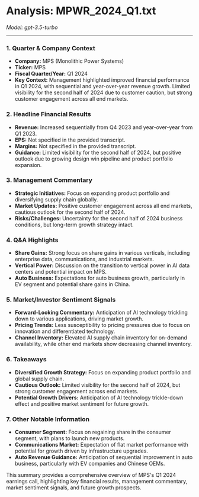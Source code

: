 # Analysis: MPWR_2024_Q1.txt

*Model: gpt-3.5-turbo*

---

### 1. Quarter & Company Context
- **Company:** MPS (Monolithic Power Systems)
- **Ticker:** MPS
- **Fiscal Quarter/Year:** Q1 2024
- **Key Context:** Management highlighted improved financial performance in Q1 2024, with sequential and year-over-year revenue growth. Limited visibility for the second half of 2024 due to customer caution, but strong customer engagement across all end markets.

### 2. Headline Financial Results
- **Revenue:** Increased sequentially from Q4 2023 and year-over-year from Q1 2023.
- **EPS:** Not specified in the provided transcript.
- **Margins:** Not specified in the provided transcript.
- **Guidance:** Limited visibility for the second half of 2024, but positive outlook due to growing design win pipeline and product portfolio expansion.

### 3. Management Commentary
- **Strategic Initiatives:** Focus on expanding product portfolio and diversifying supply chain globally.
- **Market Updates:** Positive customer engagement across all end markets, cautious outlook for the second half of 2024.
- **Risks/Challenges:** Uncertainty for the second half of 2024 business conditions, but long-term growth strategy intact.

### 4. Q&A Highlights
- **Share Gains:** Strong focus on share gains in various verticals, including enterprise data, communications, and industrial markets.
- **Vertical Power:** Discussion on the transition to vertical power in AI data centers and potential impact on MPS.
- **Auto Business:** Expectations for auto business growth, particularly in EV segment and potential share gains in China.

### 5. Market/Investor Sentiment Signals
- **Forward-Looking Commentary:** Anticipation of AI technology trickling down to various applications, driving market growth.
- **Pricing Trends:** Less susceptibility to pricing pressures due to focus on innovation and differentiated technology.
- **Channel Inventory:** Elevated AI supply chain inventory for on-demand availability, while other end markets show decreasing channel inventory.

### 6. Takeaways
- **Diversified Growth Strategy:** Focus on expanding product portfolio and global supply chain.
- **Cautious Outlook:** Limited visibility for the second half of 2024, but strong customer engagement across end markets.
- **Potential Growth Drivers:** Anticipation of AI technology trickle-down effect and positive market sentiment for future growth.

### 7. Other Notable Information
- **Consumer Segment:** Focus on regaining share in the consumer segment, with plans to launch new products.
- **Communications Market:** Expectation of flat market performance with potential for growth driven by infrastructure upgrades.
- **Auto Revenue Guidance:** Anticipation of sequential improvement in auto business, particularly with EV companies and Chinese OEMs.

This summary provides a comprehensive overview of MPS's Q1 2024 earnings call, highlighting key financial results, management commentary, market sentiment signals, and future growth prospects.